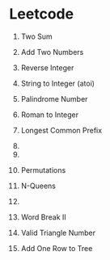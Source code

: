 # Leetcode

1. Two Sum

2. Add Two Numbers

7. Reverse Integer

8. String to Integer (atoi)

9. Palindrome Number

13. Roman to Integer

14. Longest Common Prefix

15. 

43.

46. Permutations

51. N-Queens

127.

140. Word Break II

611. Valid Triangle Number

623. Add One Row to Tree
